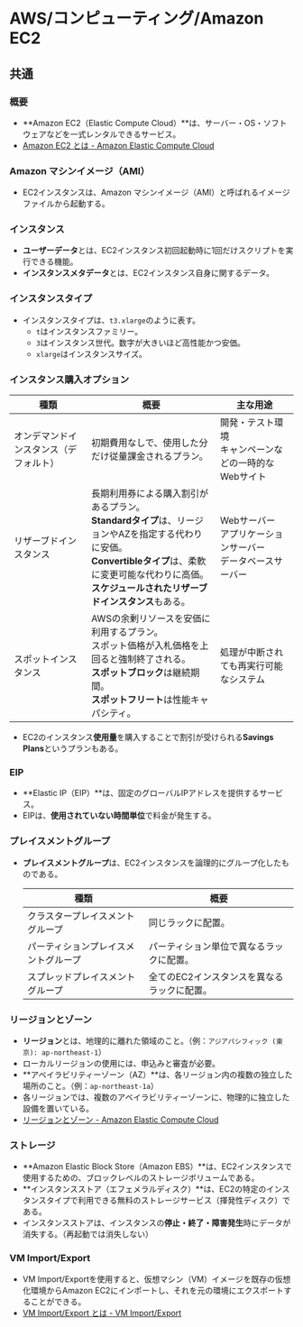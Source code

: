 # AWS/コンピューティング/Amazon EC2

## 共通

### 概要

- **Amazon EC2（Elastic Compute Cloud）**は、サーバー・OS・ソフトウェアなどを一式レンタルできるサービス。
- [Amazon EC2 とは - Amazon Elastic Compute Cloud](https://docs.aws.amazon.com/ja_jp/AWSEC2/latest/UserGuide/concepts.html)

### Amazon マシンイメージ（AMI）

- EC2インスタンスは、Amazon マシンイメージ（AMI）と呼ばれるイメージファイルから起動する。

### インスタンス

- **ユーザーデータ**とは、EC2インスタンス初回起動時に1回だけスクリプトを実行できる機能。
- **インスタンスメタデータ**とは、EC2インスタンス自身に関するデータ。

### インスタンスタイプ

- インスタンスタイプは、`t3.xlarge`のように表す。
  - `t`はインスタンスファミリー。
  - `3`はインスタンス世代。数字が大きいほど高性能かつ安価。
  - `xlarge`はインスタンスサイズ。

### インスタンス購入オプション

| 種類                                   | 概要                                                         | 主な用途                                                     |
| -------------------------------------- | ------------------------------------------------------------ | ------------------------------------------------------------ |
| オンデマンドインスタンス（デフォルト） | 初期費用なしで、使用した分だけ従量課金されるプラン。         | 開発・テスト環境<br />キャンペーンなどの一時的なWebサイト    |
| リザーブドインスタンス                 | 長期利用券による購入割引があるプラン。<br />**Standardタイプ**は、リージョンやAZを指定する代わりに安価。<br />**Convertibleタイプ**は、柔軟に変更可能な代わりに高価。<br />**スケジュールされたリザーブドインスタンス**もある。 | Webサーバー<br />アプリケーションサーバー<br />データベースサーバー |
| スポットインスタンス                   | AWSの余剰リソースを安価に利用するプラン。<br />スポット価格が入札価格を上回ると強制終了される。<br />**スポットブロック**は継続期間。<br />**スポットフリート**は性能キャパシティ。 | 処理が中断されても再実行可能なシステム                       |

- EC2のインスタンス**使用量**を購入することで割引が受けられる**Savings Plans**というプランもある。

### EIP

- **Elastic IP（EIP）**は、固定のグローバルIPアドレスを提供するサービス。
- EIPは、**使用されていない時間単位**で料金が発生する。

### プレイスメントグループ

- **プレイスメントグループ**は、EC2インスタンスを論理的にグループ化したものである。

  | 種類                                 | 概要                                        |
  | ------------------------------------ | ------------------------------------------- |
  | クラスタープレイスメントグループ     | 同じラックに配置。                          |
  | パーティションプレイスメントグループ | パーティション単位で異なるラックに配置。    |
  | スプレッドプレイスメントグループ     | 全てのEC2インスタンスを異なるラックに配置。 |

### リージョンとゾーン

- **リージョン**とは、地理的に離れた領域のこと。（例：`アジアパシフィック (東京): ap-northeast-1`）
- ローカルリージョンの使用には、申込みと審査が必要。
- **アベイラビリティーゾーン（AZ）**は、各リージョン内の複数の独立した場所のこと。（例：`ap-northeast-1a`）
- 各リージョンでは、複数のアベイラビリティーゾーンに、物理的に独立した設備を置いている。
- [リージョンとゾーン - Amazon Elastic Compute Cloud](https://docs.aws.amazon.com/ja_jp/AWSEC2/latest/UserGuide/using-regions-availability-zones.html)

### ストレージ

- **Amazon Elastic Block Store（Amazon EBS）**は、EC2インスタンスで使用するための、ブロックレベルのストレージボリュームである。
- **インスタンスストア（エフェメラルディスク）**は、EC2の特定のインスタンスタイプで利用できる無料のストレージサービス（揮発性ディスク）である。
- インスタンスストアは、インスタンスの**停止・終了・障害発生**時にデータが消失する。（再起動では消失しない）

### VM Import/Export

- VM Import/Exportを使用すると、仮想マシン（VM）イメージを既存の仮想化環境からAmazon EC2にインポートし、それを元の環境にエクスポートすることができる。
- [VM Import/Export とは - VM Import/Export](https://docs.aws.amazon.com/ja_jp/vm-import/latest/userguide/what-is-vmimport.html)
